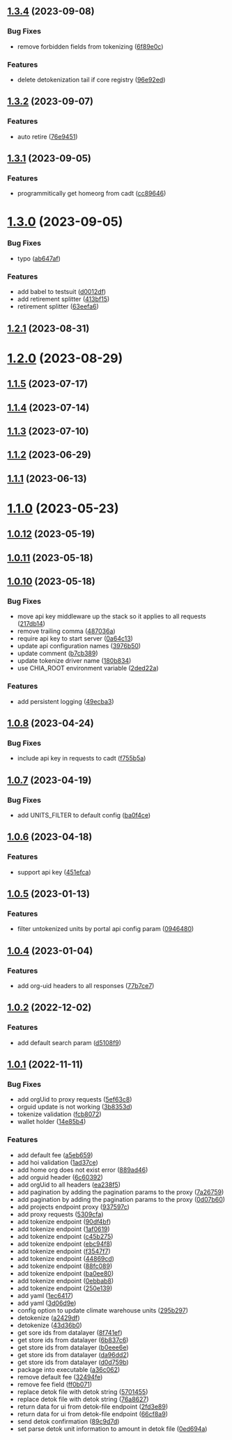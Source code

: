 ## [1.3.4](https://github.com/Chia-Network/climate-tokenization-engine/compare/1.3.2...1.3.4) (2023-09-08)


### Bug Fixes

* remove forbidden fields from tokenizing ([6f89e0c](https://github.com/Chia-Network/climate-tokenization-engine/commit/6f89e0ce3cc02c675b86b65a680604b322e8c1be))


### Features

* delete detokenization tail if core registry ([96e92ed](https://github.com/Chia-Network/climate-tokenization-engine/commit/96e92ed4fc2f3bdc8137069b9f1c52cef05219f6))



## [1.3.2](https://github.com/Chia-Network/climate-tokenization-engine/compare/1.3.1...1.3.2) (2023-09-07)


### Features

* auto retire ([76e9451](https://github.com/Chia-Network/climate-tokenization-engine/commit/76e9451b5338ec8f2298c82e2944eda0e01a297f))



## [1.3.1](https://github.com/Chia-Network/climate-tokenization-engine/compare/1.3.0...1.3.1) (2023-09-05)


### Features

* programmitically get homeorg from cadt ([cc89646](https://github.com/Chia-Network/climate-tokenization-engine/commit/cc896463e6a082bf47baa3a476f51a96e2414ade))



# [1.3.0](https://github.com/Chia-Network/climate-tokenization-engine/compare/1.2.1...1.3.0) (2023-09-05)


### Bug Fixes

* typo ([ab647af](https://github.com/Chia-Network/climate-tokenization-engine/commit/ab647af2c60a1066fd0b4e2060683faa84c35d48))


### Features

* add babel to testsuit ([d0012df](https://github.com/Chia-Network/climate-tokenization-engine/commit/d0012df61c6903f915062ee71bd4fb743bdca797))
* add retirement splitter ([413bf15](https://github.com/Chia-Network/climate-tokenization-engine/commit/413bf15cadb9f72c1f2fa278dde6a6fbf352e9db))
* retirement splitter ([63eefa6](https://github.com/Chia-Network/climate-tokenization-engine/commit/63eefa6cb456f3eadfe8eb2dcac8e528d7b5978d))



## [1.2.1](https://github.com/Chia-Network/climate-tokenization-engine/compare/1.2.0...1.2.1) (2023-08-31)



# [1.2.0](https://github.com/Chia-Network/climate-tokenization-engine/compare/1.1.5...1.2.0) (2023-08-29)



## [1.1.5](https://github.com/Chia-Network/climate-tokenization-engine/compare/1.1.4...1.1.5) (2023-07-17)



## [1.1.4](https://github.com/Chia-Network/climate-tokenization-engine/compare/1.1.3...1.1.4) (2023-07-14)



## [1.1.3](https://github.com/Chia-Network/climate-tokenization-engine/compare/1.1.2...1.1.3) (2023-07-10)



## [1.1.2](https://github.com/Chia-Network/climate-tokenization-engine/compare/1.1.1...1.1.2) (2023-06-29)



## [1.1.1](https://github.com/Chia-Network/climate-tokenization-engine/compare/1.1.0...1.1.1) (2023-06-13)



# [1.1.0](https://github.com/Chia-Network/climate-tokenization-engine/compare/1.0.12...1.1.0) (2023-05-23)



## [1.0.12](https://github.com/Chia-Network/climate-tokenization-engine/compare/1.0.11...1.0.12) (2023-05-19)



## [1.0.11](https://github.com/Chia-Network/climate-tokenization-engine/compare/1.0.10...1.0.11) (2023-05-18)



## [1.0.10](https://github.com/Chia-Network/climate-tokenization-engine/compare/1.0.9...1.0.10) (2023-05-18)


### Bug Fixes

* move api key middleware up the stack so it applies to all requests ([217db14](https://github.com/Chia-Network/climate-tokenization-engine/commit/217db1401102a245711593a4ec20508322cdcc67))
* remove trailing comma ([487036a](https://github.com/Chia-Network/climate-tokenization-engine/commit/487036abaa4e5b0b5237ffd0798fa6c7959d4fd4))
* require api key to start server ([0a64c13](https://github.com/Chia-Network/climate-tokenization-engine/commit/0a64c13c8687856791cb72af3392f530359937a9))
* update api configuration names ([3976b50](https://github.com/Chia-Network/climate-tokenization-engine/commit/3976b50cb7a47036d594b8b018500066ee202df1))
* update comment ([b7cb389](https://github.com/Chia-Network/climate-tokenization-engine/commit/b7cb38947c897ecb745be17c5133f84a64ece19e))
* update tokenize driver name ([180b834](https://github.com/Chia-Network/climate-tokenization-engine/commit/180b83446271446a2bac179fb78db0188a268e61))
* use CHIA_ROOT environment variable ([2ded22a](https://github.com/Chia-Network/climate-tokenization-engine/commit/2ded22ad98acfe92ceb3b9d148dd2820de25594c))


### Features

* add persistent logging ([49ecba3](https://github.com/Chia-Network/climate-tokenization-engine/commit/49ecba37b9554b3bdc152ff24d812c502ca3bc42))



## [1.0.8](https://github.com/Chia-Network/climate-tokenization-engine/compare/1.0.7...1.0.8) (2023-04-24)


### Bug Fixes

* include api key in requests to cadt ([f755b5a](https://github.com/Chia-Network/climate-tokenization-engine/commit/f755b5a65bc12c14ccc3ba9039c06dca42dc199e))



## [1.0.7](https://github.com/Chia-Network/climate-tokenization-engine/compare/1.0.6...1.0.7) (2023-04-19)


### Bug Fixes

* add UNITS_FILTER to default config ([ba0f4ce](https://github.com/Chia-Network/climate-tokenization-engine/commit/ba0f4ce571b90c321664f182f79ca578da32582f))



## [1.0.6](https://github.com/Chia-Network/climate-tokenization-engine/compare/1.0.5...1.0.6) (2023-04-18)


### Features

* support api key ([451efca](https://github.com/Chia-Network/climate-tokenization-engine/commit/451efca62430366c118d0a8f89c0ca3c297592b5))



## [1.0.5](https://github.com/Chia-Network/climate-tokenization-engine/compare/1.0.4...1.0.5) (2023-01-13)


### Features

* filter untokenized units by portal api config param ([0946480](https://github.com/Chia-Network/climate-tokenization-engine/commit/09464809d023ea1f8562dbdd9468031ab616bfec))



## [1.0.4](https://github.com/Chia-Network/climate-tokenization-engine/compare/1.0.2...1.0.4) (2023-01-04)


### Features

* add org-uid headers to all responses ([77b7ce7](https://github.com/Chia-Network/climate-tokenization-engine/commit/77b7ce7999e7b6af08088fdeb5746b77d8813f0f))



## [1.0.2](https://github.com/Chia-Network/climate-tokenization-engine/compare/1.0.1...1.0.2) (2022-12-02)


### Features

* add default search param ([d5108f9](https://github.com/Chia-Network/climate-tokenization-engine/commit/d5108f99b9d0ea1de30f1a2fa79659ce7fa28238))



## [1.0.1](https://github.com/Chia-Network/climate-tokenization-engine/compare/5309cfad54c33ed3ca2a714d61fbdd3e3155b476...1.0.1) (2022-11-11)


### Bug Fixes

* add orgUid to proxy requests ([5ef63c8](https://github.com/Chia-Network/climate-tokenization-engine/commit/5ef63c85f84a1e6c441aabf87213a2de2583c86d))
* orguid update is not working ([3b8353d](https://github.com/Chia-Network/climate-tokenization-engine/commit/3b8353de47075a5f44b1ba5193a5322e70292fad))
* tokenize validation ([fcb8072](https://github.com/Chia-Network/climate-tokenization-engine/commit/fcb80727b4bf7e29be58130d67d4eea0a3e16e27))
* wallet holder ([14e85b4](https://github.com/Chia-Network/climate-tokenization-engine/commit/14e85b4a476117133bffbd1b2117f7ee1b39392b))


### Features

* add default fee ([a5eb659](https://github.com/Chia-Network/climate-tokenization-engine/commit/a5eb659ebbb16ac20eea5b58cecfd4ea5f0754cb))
* add hoi validation ([1ad37ce](https://github.com/Chia-Network/climate-tokenization-engine/commit/1ad37ce0131c16f19f3a1d61a51b1549e81fbb80))
* add home org does not exist error ([889ad46](https://github.com/Chia-Network/climate-tokenization-engine/commit/889ad46ea20482dee466eff24dff0bd0452b8545))
* add orguid header ([6c60392](https://github.com/Chia-Network/climate-tokenization-engine/commit/6c6039281d9c86280611c80420a14a8498ecb874))
* add orgUid to all headers ([ea238f5](https://github.com/Chia-Network/climate-tokenization-engine/commit/ea238f5afb881823eb8b0c14b739676cf8056b17))
* add pagination by adding the pagination params to the proxy ([7a26759](https://github.com/Chia-Network/climate-tokenization-engine/commit/7a267595092254ca4ef5e210aab06c54df42b3c7))
* add pagination by adding the pagination params to the proxy ([0d07b60](https://github.com/Chia-Network/climate-tokenization-engine/commit/0d07b60aa1ad605e0cca7fadcbef7949081ebfc2))
* add projects endpoint proxy ([937597c](https://github.com/Chia-Network/climate-tokenization-engine/commit/937597ce83bfb42cdd20b4ee5f853352b9aeccc6))
* add proxy requests ([5309cfa](https://github.com/Chia-Network/climate-tokenization-engine/commit/5309cfad54c33ed3ca2a714d61fbdd3e3155b476))
* add tokenize endpoint ([90df4bf](https://github.com/Chia-Network/climate-tokenization-engine/commit/90df4bfe06cc7ccc8dc9027cc28e687c4a81f753))
* add tokenize endpoint ([1af0619](https://github.com/Chia-Network/climate-tokenization-engine/commit/1af06192d90a07653ac7a2ad2962e607c5e2f63d))
* add tokenize endpoint ([c45b275](https://github.com/Chia-Network/climate-tokenization-engine/commit/c45b2751826374d57e3e73bebe768ca9674d8fa4))
* add tokenize endpoint ([ebc94f8](https://github.com/Chia-Network/climate-tokenization-engine/commit/ebc94f8be5a06d5aafc1e3e5cc302e3d740b9a4a))
* add tokenize endpoint ([f3547f7](https://github.com/Chia-Network/climate-tokenization-engine/commit/f3547f7814fc69bc32222f150d87692570d5e400))
* add tokenize endpoint ([44869cd](https://github.com/Chia-Network/climate-tokenization-engine/commit/44869cd7dfec5a7b72bfa9c70dab335bb63f9286))
* add tokenize endpoint ([88fc089](https://github.com/Chia-Network/climate-tokenization-engine/commit/88fc0899fe20cb3c801763f5bfca8f369e7162d7))
* add tokenize endpoint ([ba0ee80](https://github.com/Chia-Network/climate-tokenization-engine/commit/ba0ee806b99ca763e7e59adea3045153bd71db21))
* add tokenize endpoint ([0ebbab8](https://github.com/Chia-Network/climate-tokenization-engine/commit/0ebbab89cdd614d667bd5eefe2feb4c35b92c285))
* add tokenize endpoint ([250e139](https://github.com/Chia-Network/climate-tokenization-engine/commit/250e139f7e72d8ab0f2f75f67d1e1308c72841c9))
* add yaml ([1ec6417](https://github.com/Chia-Network/climate-tokenization-engine/commit/1ec641704600e3a838521fe303b825702ca3dd5f))
* add yaml ([3d06d9e](https://github.com/Chia-Network/climate-tokenization-engine/commit/3d06d9ea0146e0dd36b0832719f296e40ecf36c0))
* config option to update climate warehouse units ([295b297](https://github.com/Chia-Network/climate-tokenization-engine/commit/295b2978b6fe7477ba42b55aaebd7bd3826c2b42))
* detokenize ([a2429df](https://github.com/Chia-Network/climate-tokenization-engine/commit/a2429df0c69a49a9611ccfe2a3d8007622576c86))
* detokenize ([43d36b0](https://github.com/Chia-Network/climate-tokenization-engine/commit/43d36b0e88b2744ef6a275c138b7af5c7755533d))
* get sore ids from datalayer ([8f741ef](https://github.com/Chia-Network/climate-tokenization-engine/commit/8f741efa712db1a7574f68cbf937fbf840fb2fc3))
* get store ids from datalayer ([6b837c6](https://github.com/Chia-Network/climate-tokenization-engine/commit/6b837c635889747b481eaa7c55f0938059fdb348))
* get store ids from datalayer ([b0eee6e](https://github.com/Chia-Network/climate-tokenization-engine/commit/b0eee6e17527c06cbea52c39dc01dcec0658cbc4))
* get store ids from datalayer ([da96dd2](https://github.com/Chia-Network/climate-tokenization-engine/commit/da96dd23e407bae091ae9ec9d7cb085d8bbf0d2c))
* get store ids from datalayer ([d0d759b](https://github.com/Chia-Network/climate-tokenization-engine/commit/d0d759ba2b6462e8368aed81143a0b8fd819260c))
* package into executable ([a36c062](https://github.com/Chia-Network/climate-tokenization-engine/commit/a36c062b90990de315863c39c43ec9d8ac06a402))
* remove default fee ([32494fe](https://github.com/Chia-Network/climate-tokenization-engine/commit/32494fe1b633b5990d876ee348535be6736c6f9a))
* remove fee field ([ff0b071](https://github.com/Chia-Network/climate-tokenization-engine/commit/ff0b071f83a27cc2a1f3350b60d89d71a503a159))
* replace detok file with detok string ([5701455](https://github.com/Chia-Network/climate-tokenization-engine/commit/5701455768b2d61522854b49a5ca7b719681533b))
* replace detok file with detok string ([76a8627](https://github.com/Chia-Network/climate-tokenization-engine/commit/76a862791affba9790da1c707a9aebe47591c643))
* return data for ui from detok-file endpoint ([2fd3e89](https://github.com/Chia-Network/climate-tokenization-engine/commit/2fd3e899710449593e3b857d46e2b6595cd1f4b9))
* return data for ui from detok-file endpoint ([66cf8a9](https://github.com/Chia-Network/climate-tokenization-engine/commit/66cf8a95d8dc0c89d775ef05ec6e2e76b7fa9201))
* send detok confirmation ([89c9d7d](https://github.com/Chia-Network/climate-tokenization-engine/commit/89c9d7de5c0cebceaf4f488c6f967c2d720ee11e))
* set parse detok unit information to amount in detok file ([0ed694a](https://github.com/Chia-Network/climate-tokenization-engine/commit/0ed694a0ea0bc580842738640e9691a1318a6e60))



